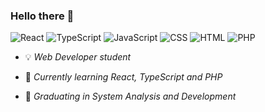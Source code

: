 ### Hello there 👋
![React](https://img.shields.io/badge/react-6773E5.svg?style=for-the-badge&logo=react&logoColor=white)
![TypeScript](https://img.shields.io/badge/typescript-6773E5.svg?style=for-the-badge&logo=typescript&logoColor=white)
![JavaScript](https://img.shields.io/badge/javascript-6773E5.svg?style=for-the-badge&logo=javascript&logoColor=white)
![CSS](https://img.shields.io/badge/css3-6773E5.svg?style=for-the-badge&logo=css&logoColor=white)
![HTML](https://img.shields.io/badge/html5-6773E5.svg?style=for-the-badge&logo=html5&logoColor=white)
![PHP](https://img.shields.io/badge/php-6773E5.svg?style=for-the-badge&logo=php&logoColor=white)



- 💡 <i>Web Developer student </i>

- 🔭 <i>Currently learning React, TypeScript and PHP</i>

- 🌱 <i>Graduating in System Analysis and Development</i>






